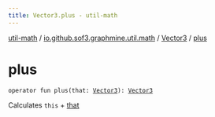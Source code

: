 ```yaml
---
title: Vector3.plus - util-math
---
```


[util-math](../../index.html) / [io.github.sof3.graphmine.util.math](../index.html) / [Vector3](index.html) / [plus](./plus.html)

# plus

`operator fun plus(that: `[`Vector3`](index.html)`): `[`Vector3`](index.html)

Calculates `this` + [that](plus.html#io.github.sof3.graphmine.util.math.Vector3$plus(io.github.sof3.graphmine.util.math.Vector3)/that)

